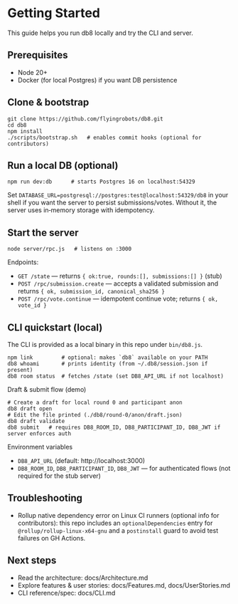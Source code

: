 # Getting Started

This guide helps you run db8 locally and try the CLI and server.

## Prerequisites

- Node 20+
- Docker (for local Postgres) if you want DB persistence

## Clone & bootstrap

```
git clone https://github.com/flyingrobots/db8.git
cd db8
npm install
./scripts/bootstrap.sh   # enables commit hooks (optional for contributors)
```

## Run a local DB (optional)

```
npm run dev:db      # starts Postgres 16 on localhost:54329
```

Set `DATABASE_URL=postgresql://postgres:test@localhost:54329/db8` in your shell if you want the server to persist submissions/votes. Without it, the server uses in‑memory storage with idempotency.

## Start the server

```
node server/rpc.js   # listens on :3000
```

Endpoints:

- `GET /state` — returns `{ ok:true, rounds:[], submissions:[] }` (stub)
- `POST /rpc/submission.create` — accepts a validated submission and returns `{ ok, submission_id, canonical_sha256 }`
- `POST /rpc/vote.continue` — idempotent continue vote; returns `{ ok, vote_id }`

## CLI quickstart (local)

The CLI is provided as a local binary in this repo under `bin/db8.js`.

```
npm link         # optional: makes `db8` available on your PATH
db8 whoami       # prints identity (from ~/.db8/session.json if present)
db8 room status  # fetches /state (set DB8_API_URL if not localhost)
```

Draft & submit flow (demo)

```
# Create a draft for local round 0 and participant anon
db8 draft open
# Edit the file printed (./db8/round-0/anon/draft.json)
db8 draft validate
db8 submit   # requires DB8_ROOM_ID, DB8_PARTICIPANT_ID, DB8_JWT if server enforces auth
```

Environment variables

- `DB8_API_URL` (default: http://localhost:3000)
- `DB8_ROOM_ID`, `DB8_PARTICIPANT_ID`, `DB8_JWT` — for authenticated flows (not required for the stub server)

## Troubleshooting

- Rollup native dependency error on Linux CI runners (optional info for contributors): this repo includes an `optionalDependencies` entry for `@rollup/rollup-linux-x64-gnu` and a `postinstall` guard to avoid test failures on GH Actions.

## Next steps

- Read the architecture: docs/Architecture.md
- Explore features & user stories: docs/Features.md, docs/UserStories.md
- CLI reference/spec: docs/CLI.md
